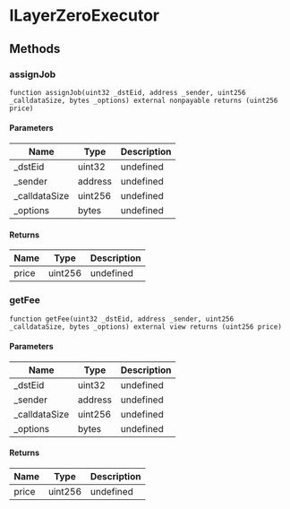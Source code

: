 # ILayerZeroExecutor









## Methods

### assignJob

```solidity
function assignJob(uint32 _dstEid, address _sender, uint256 _calldataSize, bytes _options) external nonpayable returns (uint256 price)
```





#### Parameters

| Name | Type | Description |
|---|---|---|
| _dstEid | uint32 | undefined |
| _sender | address | undefined |
| _calldataSize | uint256 | undefined |
| _options | bytes | undefined |

#### Returns

| Name | Type | Description |
|---|---|---|
| price | uint256 | undefined |

### getFee

```solidity
function getFee(uint32 _dstEid, address _sender, uint256 _calldataSize, bytes _options) external view returns (uint256 price)
```





#### Parameters

| Name | Type | Description |
|---|---|---|
| _dstEid | uint32 | undefined |
| _sender | address | undefined |
| _calldataSize | uint256 | undefined |
| _options | bytes | undefined |

#### Returns

| Name | Type | Description |
|---|---|---|
| price | uint256 | undefined |




